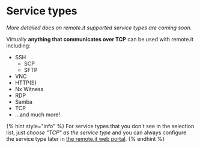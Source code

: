 # Service types

_More detailed docs on remote.it supported service types are coming soon._

Virtually **anything that communicates over TCP** can be used with remote.it including:

* SSH
  * SCP
  * SFTP
* VNC
* HTTP\(S\)
* Nx Witness
* RDP
* Samba
* TCP
* ...and much more!

{% hint style="info" %}
For service types that you don't see in the selection list, just _choose "TCP" as the service type_ and you can always configure the service type later in [the remote.it web portal](https://app.remote.it).
{% endhint %}

